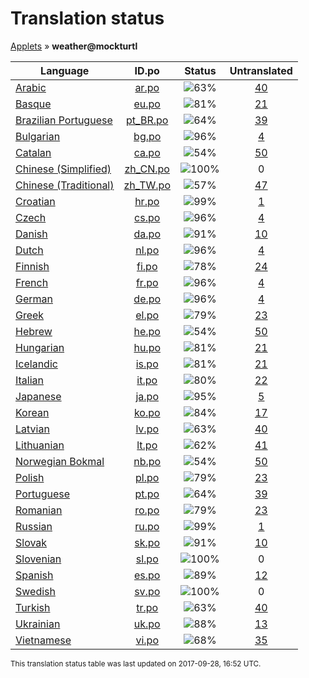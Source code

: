 # Translation status
[Applets](../../README.md) &#187; **weather@mockturtl**

Language | ID.po | Status | Untranslated
---------|:--:|:------:|:-----------:
[Arabic](../../language-status/ar.md) | [ar.po](po/ar.po) | ![63%](http://progressed.io/bar/63) | [40](untranslated-po/ar.md)
[Basque](../../language-status/eu.md) | [eu.po](po/eu.po) | ![81%](http://progressed.io/bar/81) | [21](untranslated-po/eu.md)
[Brazilian Portuguese](../../language-status/pt_BR.md) | [pt_BR.po](po/pt_BR.po) | ![64%](http://progressed.io/bar/64) | [39](untranslated-po/pt_BR.md)
[Bulgarian](../../language-status/bg.md) | [bg.po](po/bg.po) | ![96%](http://progressed.io/bar/96) | [4](untranslated-po/bg.md)
[Catalan](../../language-status/ca.md) | [ca.po](po/ca.po) | ![54%](http://progressed.io/bar/54) | [50](untranslated-po/ca.md)
[Chinese (Simplified)](../../language-status/zh_CN.md) | [zh_CN.po](po/zh_CN.po) | ![100%](http://progressed.io/bar/100) | 0
[Chinese (Traditional)](../../language-status/zh_TW.md) | [zh_TW.po](po/zh_TW.po) | ![57%](http://progressed.io/bar/57) | [47](untranslated-po/zh_TW.md)
[Croatian](../../language-status/hr.md) | [hr.po](po/hr.po) | ![99%](http://progressed.io/bar/99) | [1](untranslated-po/hr.md)
[Czech](../../language-status/cs.md) | [cs.po](po/cs.po) | ![96%](http://progressed.io/bar/96) | [4](untranslated-po/cs.md)
[Danish](../../language-status/da.md) | [da.po](po/da.po) | ![91%](http://progressed.io/bar/91) | [10](untranslated-po/da.md)
[Dutch](../../language-status/nl.md) | [nl.po](po/nl.po) | ![96%](http://progressed.io/bar/96) | [4](untranslated-po/nl.md)
[Finnish](../../language-status/fi.md) | [fi.po](po/fi.po) | ![78%](http://progressed.io/bar/78) | [24](untranslated-po/fi.md)
[French](../../language-status/fr.md) | [fr.po](po/fr.po) | ![96%](http://progressed.io/bar/96) | [4](untranslated-po/fr.md)
[German](../../language-status/de.md) | [de.po](po/de.po) | ![96%](http://progressed.io/bar/96) | [4](untranslated-po/de.md)
[Greek](../../language-status/el.md) | [el.po](po/el.po) | ![79%](http://progressed.io/bar/79) | [23](untranslated-po/el.md)
[Hebrew](../../language-status/he.md) | [he.po](po/he.po) | ![54%](http://progressed.io/bar/54) | [50](untranslated-po/he.md)
[Hungarian](../../language-status/hu.md) | [hu.po](po/hu.po) | ![81%](http://progressed.io/bar/81) | [21](untranslated-po/hu.md)
[Icelandic](../../language-status/is.md) | [is.po](po/is.po) | ![81%](http://progressed.io/bar/81) | [21](untranslated-po/is.md)
[Italian](../../language-status/it.md) | [it.po](po/it.po) | ![80%](http://progressed.io/bar/80) | [22](untranslated-po/it.md)
[Japanese](../../language-status/ja.md) | [ja.po](po/ja.po) | ![95%](http://progressed.io/bar/95) | [5](untranslated-po/ja.md)
[Korean](../../language-status/ko.md) | [ko.po](po/ko.po) | ![84%](http://progressed.io/bar/84) | [17](untranslated-po/ko.md)
[Latvian](../../language-status/lv.md) | [lv.po](po/lv.po) | ![63%](http://progressed.io/bar/63) | [40](untranslated-po/lv.md)
[Lithuanian](../../language-status/lt.md) | [lt.po](po/lt.po) | ![62%](http://progressed.io/bar/62) | [41](untranslated-po/lt.md)
[Norwegian Bokmal](../../language-status/nb.md) | [nb.po](po/nb.po) | ![54%](http://progressed.io/bar/54) | [50](untranslated-po/nb.md)
[Polish](../../language-status/pl.md) | [pl.po](po/pl.po) | ![79%](http://progressed.io/bar/79) | [23](untranslated-po/pl.md)
[Portuguese](../../language-status/pt.md) | [pt.po](po/pt.po) | ![64%](http://progressed.io/bar/64) | [39](untranslated-po/pt.md)
[Romanian](../../language-status/ro.md) | [ro.po](po/ro.po) | ![79%](http://progressed.io/bar/79) | [23](untranslated-po/ro.md)
[Russian](../../language-status/ru.md) | [ru.po](po/ru.po) | ![99%](http://progressed.io/bar/99) | [1](untranslated-po/ru.md)
[Slovak](../../language-status/sk.md) | [sk.po](po/sk.po) | ![91%](http://progressed.io/bar/91) | [10](untranslated-po/sk.md)
[Slovenian](../../language-status/sl.md) | [sl.po](po/sl.po) | ![100%](http://progressed.io/bar/100) | 0
[Spanish](../../language-status/es.md) | [es.po](po/es.po) | ![89%](http://progressed.io/bar/89) | [12](untranslated-po/es.md)
[Swedish](../../language-status/sv.md) | [sv.po](po/sv.po) | ![100%](http://progressed.io/bar/100) | 0
[Turkish](../../language-status/tr.md) | [tr.po](po/tr.po) | ![63%](http://progressed.io/bar/63) | [40](untranslated-po/tr.md)
[Ukrainian](../../language-status/uk.md) | [uk.po](po/uk.po) | ![88%](http://progressed.io/bar/88) | [13](untranslated-po/uk.md)
[Vietnamese](../../language-status/vi.md) | [vi.po](po/vi.po) | ![68%](http://progressed.io/bar/68) | [35](untranslated-po/vi.md)

<sup>This translation status table was last updated on 2017-09-28, 16:52 UTC.</sup>
